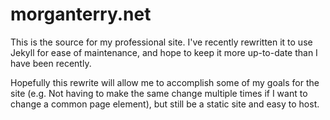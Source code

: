 morganterry.net
===============

This is the source for my professional site. I've recently rewritten it to use Jekyll for ease of maintenance, and hope to keep it more up-to-date than I have been recently.

Hopefully this rewrite will allow me to accomplish some of my goals for the site (e.g. Not having to make the same change multiple times if I want to change a common page element), but still be a static site and easy to host.

